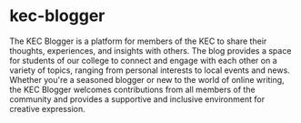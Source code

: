# kec-blogger
The KEC Blogger is a platform for members of the KEC to share their thoughts, experiences, and insights with others. The blog provides a space for students of our college to connect and engage with each other on a variety of topics, ranging from personal interests to local events and news. Whether you're a seasoned blogger or new to the world of online writing, the KEC Blogger welcomes contributions from all members of the community and provides a supportive and inclusive environment for creative expression.
